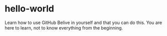 # hello-world
Learn how to use GitHub
Belive in yourself and that you can do this. You are here to learn, not to know everything from the beginning.
